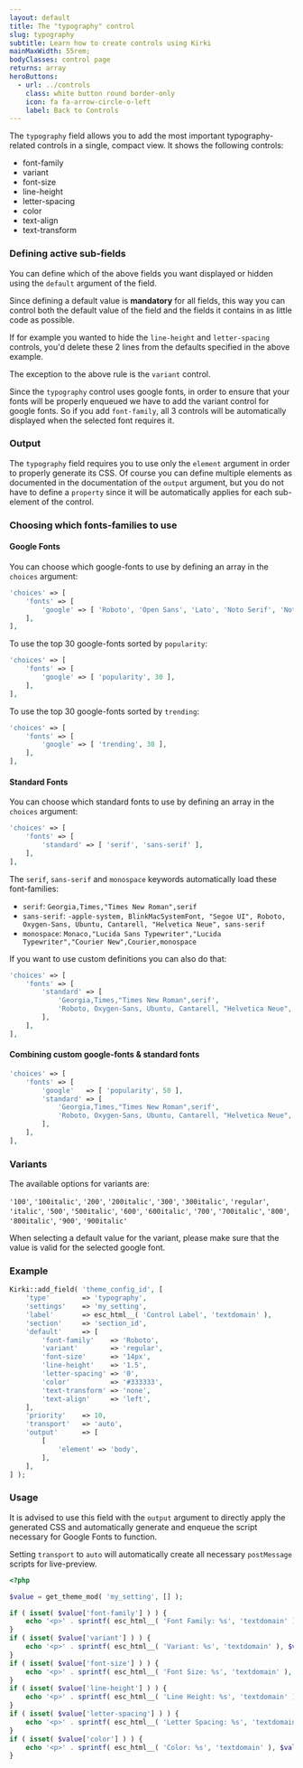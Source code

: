 ```yaml
---
layout: default
title: The "typography" control
slug: typography
subtitle: Learn how to create controls using Kirki
mainMaxWidth: 55rem;
bodyClasses: control page
returns: array
heroButtons:
  - url: ../controls
    class: white button round border-only
    icon: fa fa-arrow-circle-o-left
    label: Back to Controls
---
```


The `typography` field allows you to add the most important typography-related controls in a single, compact view.
It shows the following controls:

* font-family
* variant
* font-size
* line-height
* letter-spacing
* color
* text-align
* text-transform

### Defining active sub-fields

You can define which of the above fields you want displayed or hidden using the `default` argument of the field.

Since defining a default value is **mandatory** for all fields, this way you can control both the default value of the field and the fields it contains in as little code as possible.

If for example you wanted to hide the `line-height` and `letter-spacing` controls, you'd delete these 2 lines from the defaults specified in the above example.

The exception to the above rule is the `variant` control.

Since the `typography` control uses google fonts, in order to ensure that your fonts will be properly enqueued we have to add the variant control for google fonts.
So if you add `font-family`, all 3 controls will be automatically displayed when the selected font requires it.

### Output

The `typography` field requires you to use only the `element` argument in order to properly generate its CSS.
Of course you can define multiple elements as documented in the documentation of the `output` argument, but you do not have to define a `property` since it will be automatically applies for each sub-element of the control.

### Choosing which fonts-families to use

#### Google Fonts

You can choose which google-fonts to use by defining an array in the `choices` argument:

```php
'choices' => [
	'fonts' => [
		'google' => [ 'Roboto', 'Open Sans', 'Lato', 'Noto Serif', 'Noto Sans' ],
	],
],
```

To use the top 30 google-fonts sorted by `popularity`:
```php
'choices' => [
	'fonts' => [
		'google' => [ 'popularity', 30 ],
	],
],
```

To use the top 30 google-fonts sorted by `trending`:
```php
'choices' => [
	'fonts' => [
		'google' => [ 'trending', 30 ],
	],
],
```

#### Standard Fonts

You can choose which standard fonts to use by defining an array in the `choices` argument:

```php
'choices' => [
	'fonts' => [
		'standard' => [ 'serif', 'sans-serif' ],
	],
],
```

The `serif`, `sans-serif` and `monospace` keywords automatically load these font-families:

* `serif`: `Georgia,Times,"Times New Roman",serif`
* `sans-serif`: `-apple-system, BlinkMacSystemFont, "Segoe UI", Roboto, Oxygen-Sans, Ubuntu, Cantarell, "Helvetica Neue", sans-serif`
* `monospace`: `Monaco,"Lucida Sans Typewriter","Lucida Typewriter","Courier New",Courier,monospace`

If you want to use custom definitions you can also do that:

```php
'choices' => [
	'fonts' => [
		'standard' => [
			'Georgia,Times,"Times New Roman",serif',
			'Roboto, Oxygen-Sans, Ubuntu, Cantarell, "Helvetica Neue", sans-serif',
		],
	],
],
```

#### Combining custom google-fonts & standard fonts

```php
'choices' => [
	'fonts' => [
		'google'   => [ 'popularity', 50 ],
		'standard' => [
			'Georgia,Times,"Times New Roman",serif',
			'Roboto, Oxygen-Sans, Ubuntu, Cantarell, "Helvetica Neue", sans-serif',
		],
	],
],
```

### Variants

The available options for variants are:

`'100'`, `'100italic'`, `'200'`, `'200italic'`, `'300'`, `'300italic'`, `'regular'`, `'italic'`, `'500'`, `'500italic'`, `'600'`, `'600italic'`, `'700'`, `'700italic'`, `'800'`, `'800italic'`, `'900'`, `'900italic'`

When selecting a default value for the variant, please make sure that the value is valid for the selected google font.

### Example

```php
Kirki::add_field( 'theme_config_id', [
	'type'        => 'typography',
	'settings'    => 'my_setting',
	'label'       => esc_html__( 'Control Label', 'textdomain' ),
	'section'     => 'section_id',
	'default'     => [
		'font-family'    => 'Roboto',
		'variant'        => 'regular',
		'font-size'      => '14px',
		'line-height'    => '1.5',
		'letter-spacing' => '0',
		'color'          => '#333333',
		'text-transform' => 'none',
		'text-align'     => 'left',
	],
	'priority'    => 10,
	'transport'   => 'auto',
	'output'      => [
		[
			'element' => 'body',
		],
	],
] );
```

### Usage

It is advised to use this field with the `output` argument to directly apply the generated CSS and automatically generate and enqueue the script necessary for Google Fonts to function.

Setting `transport` to `auto` will automatically create all necessary `postMessage` scripts for live-preview.

```php
<?php

$value = get_theme_mod( 'my_setting', [] );

if ( isset( $value['font-family'] ) ) {
	echo '<p>' . sprintf( esc_html__( 'Font Family: %s', 'textdomain' ), $value['font-family'] ) . '</p>';
}
if ( isset( $value['variant'] ) ) {
	echo '<p>' . sprintf( esc_html__( 'Variant: %s', 'textdomain' ), $value['variant'] ) . '</p>';
}
if ( isset( $value['font-size'] ) ) {
	echo '<p>' . sprintf( esc_html__( 'Font Size: %s', 'textdomain' ), $value['font-size'] ) . '</p>';
}
if ( isset( $value['line-height'] ) ) {
	echo '<p>' . sprintf( esc_html__( 'Line Height: %s', 'textdomain' ), $value['line-height'] ) . '</p>';
}
if ( isset( $value['letter-spacing'] ) ) {
	echo '<p>' . sprintf( esc_html__( 'Letter Spacing: %s', 'textdomain' ), $value['letter-spacing'] ) . '</p>';
}
if ( isset( $value['color'] ) ) {
	echo '<p>' . sprintf( esc_html__( 'Color: %s', 'textdomain' ), $value['color'] ) . '</p>';
}
```

